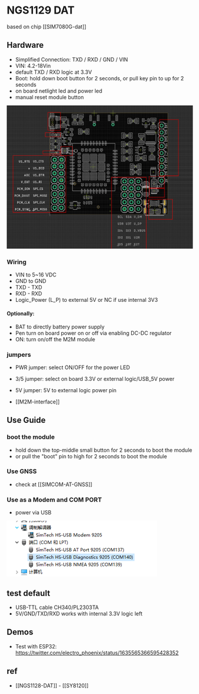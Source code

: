 

# NGS1129 DAT

based on chip [[SIM7080G-dat]]

## Hardware 

- Simplified Connection: TXD / RXD / GND / VIN
- VIN: 4.2-18Vin
- default TXD / RXD logic at 3.3V
- Boot: hold down boot button for 2 seconds, or pull key pin to up for 2 seconds
- on board netlight led and power led 
- manual reset module button 

![](06-16-17-16-05-2023.png)

### Wiring 
- VIN to 5~16 VDC
- GND to GND
- TXD - TXD
- RXD - RXD
- Logic_Power (L_P) to external 5V or NC if use internal 3V3 

#### Optionally: 
- BAT to directly battery power supply 
- Pen turn on board power on or off via enabling DC-DC regulator
- ON: turn on/off the M2M module 

### jumpers 

- PWR jumper: select ON/OFF for the power LED
- 3/5 jumper: select on board 3.3V or external logic/USB_5V power
- 5V jumper: 5V to external logic power pin 

- [[M2M-interface]]


## Use Guide 

### boot the module 
- hold down the top-middle small button for 2 seconds to boot the module
- or pull the "boot" pin to high for 2 seconds to boot the module 

### Use GNSS
- check at [[SIMCOM-AT-GNSS]]

### Use as a Modem and COM PORT

- power via USB

![](27-07-17-14-03-2023.png)


## test default 
- USB-TTL cable CH340/PL2303TA 
- 5V/GND/TXD/RXD works with internal 3.3V logic left



## Demos
- Test with ESP32: https://twitter.com/electro_phoenix/status/1635565366595428352

## ref 

- [[NGS1128-DAT]] - [[SY8120]]